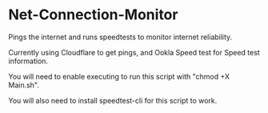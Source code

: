 # Net-Connection-Monitor
Pings the internet and runs speedtests to monitor internet reliability.

Currently using Cloudflare to get pings, and Ookla Speed test for Speed test information.

You will need to enable executing to run this script with "chmod +X Main.sh".

You will also need to install speedtest-cli for this script to work.